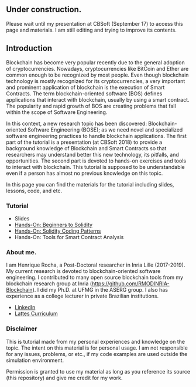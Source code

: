 ## Under construction.

Please wait until my presentation at CBSoft (September 17) to access this page and materials. I am still editing and trying to improve its contents.

## Introduction

Blockchain has become very popular recently due to the general adoption of cryptocurrencies. Nowadays, cryptocurrencies like BitCoin and Ether are common enough to be recognized by most people. Even though blockchain technology is mostly recognized for its cryptocurrencies, a very important and prominent application of blockchain is the execution of Smart Contracts. The term blockchain-oriented software (BOS) defines applications that interact with blockchain, usually by using a smart contract. The popularity and rapid growth of BOS are creating problems that fall within the scope of Software Engineering. 

In this context, a new research topic has been discovered: Blockchain-oriented Software Engineering (BOSE); as we need novel and specialized software engineering practices to handle blockchain applications. The first part of the tutorial is a presentation (at CBSoft 2018) to provide a background knowledge of Blockchain and Smart Contracts so that researchers may understand better this new technology, its pitfalls, and opportunities. The second part is devoted to hands-on exercises and tools to interact with blockchain. This tutorial is supposed to be understandable even if a person has almost no previous knowledge on this topic.

In this page you can find the materials for the tutorial including slides, lessons, code, and etc.

### Tutorial

* Slides
* [Hands-On: Beginners to Solidity](beginners1.md)
* [Hands-On: Solidity Coding Patterns](patterns1.md)
* Hands-On: Tools for Smart Contract Analysis 

### About me.

I am Henrique Rocha, a Post-Doctoral researcher in Inria Lille (2017-2019). My current research is devoted to blockchain-oriented software engineering. I contributed to many open source blockchain tools from my blockchain research group at Inria (https://github.com/RMODINRIA-Blockchain). I did my Ph.D. at UFMG in the ASERG group. I also has experience as a college lecturer in private Brazilian institutions.
* [LinkedIn](https://www.linkedin.com/in/hscrocha/)
* [Lattes Curriculum](http://lattes.cnpq.br/5387568496741674)

### Disclaimer

This is tutorial made from my personal experiences and knowledge on the topic. The intent on this material is for personal usage. I am not responsible for any issues, problems, or etc., if my code examples are used outside the simulation environment.

Permission is granted to use my material as long as you reference its source (this repository) and give me credit for my work.
